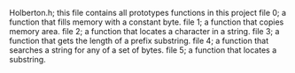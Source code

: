 Holberton.h; this file contains all prototypes functions in this project
file 0; a function that fills memory with a constant byte.
file 1; a function that copies memory area.
file 2;  a function that locates a character in a string.
file 3; a function that gets the length of a prefix substring.
file 4; a function that searches a string for any of a set of bytes.
file 5; a function that locates a substring.